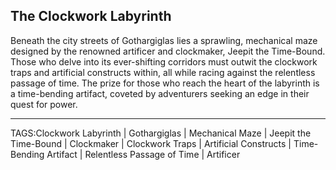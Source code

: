 ## The Clockwork Labyrinth

Beneath the city streets of Gothargiglas lies a sprawling, mechanical maze designed by the renowned artificer and clockmaker, Jeepit the Time-Bound. Those who delve into its ever-shifting corridors must outwit the clockwork traps and artificial constructs within, all while racing against the relentless passage of time. The prize for those who reach the heart of the labyrinth is a time-bending artifact, coveted by adventurers seeking an edge in their quest for power.


---

TAGS:Clockwork Labyrinth | Gothargiglas | Mechanical Maze | Jeepit the Time-Bound | Clockmaker | Clockwork Traps | Artificial Constructs | Time-Bending Artifact | Relentless Passage of Time | Artificer
